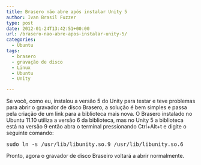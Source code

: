 ```yaml
---
title: Brasero não abre após instalar Unity 5
author: Ivan Brasil Fuzzer
type: post
date: 2012-01-24T13:42:51+00:00
url: /brasero-nao-abre-apos-instalar-unity-5/
categories:
  - Ubuntu
tags:
  - brasero
  - gravação de disco
  - Linux
  - Ubuntu
  - Unity

---
```

Se você, como eu, instalou a versão 5 do Unity para testar e teve problemas para abrir o gravador de disco Brasero, a solução é bem simples e passa pela criação de um link para a biblioteca mais nova. O Brasero instalado no Ubuntu 11.10 utiliza a versão 6 da biblioteca, mas no Unity 5 a biblioteca está na versão 9 então abra o terminal pressionando Ctrl+Alt+t e digite o seguinte comando:

<pre class="brush:shell">sudo ln -s /usr/lib/libunity.so.9 /usr/lib/libunity.so.6</pre>

Pronto, agora o gravador de disco Braseiro voltará a abrir normalmente.